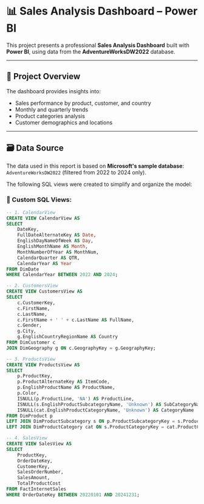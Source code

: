 # 📊 Sales Analysis Dashboard – Power BI

This project presents a professional **Sales Analysis Dashboard** built with **Power BI**, using data from the **AdventureWorksDW2022** database.

---

## 🔎 Project Overview

The dashboard provides insights into:
- Sales performance by product, customer, and country
- Monthly and quarterly trends
- Product categories analysis
- Customer demographics and locations

---

## 🗃 Data Source

The data used in this report is based on **Microsoft's sample database**:  
`AdventureWorksDW2022` (filtered from 2022 to 2024 only).

The following SQL views were created to simplify and organize the model:

### 🔧 Custom SQL Views:

```sql
-- 1. CalendarView
CREATE VIEW CalendarView AS
SELECT 
    DateKey,
    FullDateAlternateKey AS Date,
    EnglishDayNameOfWeek AS Day,
    EnglishMonthName AS Month,
    MonthNumberOfYear AS MonthNum,
    CalendarQuarter AS QTR,
    CalendarYear AS Year
FROM DimDate
WHERE CalendarYear BETWEEN 2022 AND 2024;

-- 2. CustomersView
CREATE VIEW CustomersView AS
SELECT 
    c.CustomerKey,
    c.FirstName,
    c.LastName,
    c.FirstName + ' ' + c.LastName AS FullName,
    c.Gender,
    g.City,
    g.EnglishCountryRegionName AS Country
FROM DimCustomer c
JOIN DimGeography g ON c.GeographyKey = g.GeographyKey;

-- 3. ProductsView
CREATE VIEW ProductsView AS
SELECT 
    p.ProductKey,
    p.ProductAlternateKey AS ItemCode,
    p.EnglishProductName AS ProductName,
    p.Color,
    ISNULL(p.ProductLine, 'NA') AS ProductLine,
    ISNULL(s.EnglishProductSubcategoryName, 'Unknown') AS SubCategoryName,
    ISNULL(cat.EnglishProductCategoryName, 'Unknown') AS CategoryName
FROM DimProduct p
LEFT JOIN DimProductSubcategory s ON p.ProductSubcategoryKey = s.ProductSubcategoryKey
LEFT JOIN DimProductCategory cat ON s.ProductCategoryKey = cat.ProductCategoryKey;

-- 4. SalesView
CREATE VIEW SalesView AS
SELECT 
    ProductKey,
    OrderDateKey,
    CustomerKey,
    SalesOrderNumber,
    SalesAmount,
    TotalProductCost
FROM FactInternetSales
WHERE OrderDateKey BETWEEN 20220101 AND 20241231;
